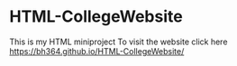 # HTML-CollegeWebsite
This is my HTML miniproject
To visit the website click here https://bh364.github.io/HTML-CollegeWebsite/

